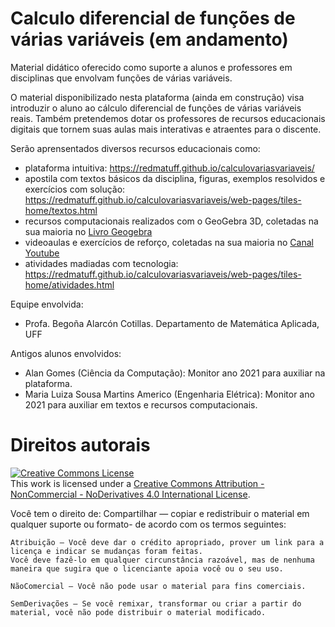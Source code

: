 # Calculo diferencial de funções de várias variáveis (em andamento)

<div>Material didático oferecido como suporte a alunos e professores em disciplinas que envolvam funções de várias variáveis.

O material disponibilizado nesta plataforma (ainda em construção) visa introduzir o aluno ao cálculo diferencial de funções de várias variáveis reais. Também pretendemos dotar os professores de recursos educacionais digitais que tornem suas aulas mais interativas e atraentes para o discente. 
								
Serão aprensentados diversos recursos educacionais como: 
	<ul>
    		<li> plataforma intuitiva: <a href="https://redmatuff.github.io/calculovariasvariaveis/"><span class="label">https://redmatuff.github.io/calculovariasvariaveis/</span></a> </li>
	    	<li>apostila com textos básicos da disciplina, figuras, exemplos resolvidos e exercícios com solução: <a href="https://redmatuff.github.io/calculovariasvariaveis/web-pages/tiles-home/textos.html"><span class="label">https://redmatuff.github.io/calculovariasvariaveis/web-pages/tiles-home/textos.html</span></a></li>
		<li>recursos computacionais realizados com o GeoGebra 3D, coletadas na sua maioria no 
										<a href="https://www.geogebra.org/m/hzvsftdf"><span class="label">Livro Geogebra</span></a></li>
		<li>videoaulas e exercícios de reforço, coletadas na sua maioria no <a href="https://www.youtube.com/playlist?list=PLgmoVZEvjejdNccFF8bdiCOqTgGn5SWOO"><span class="label">Canal Youtube</span></a></li>
        	<li>atividades madiadas com tecnologia: <a href="https://redmatuff.github.io/calculovariasvariaveis/web-pages/tiles-home/atividades.html"><span class="label">https://redmatuff.github.io/calculovariasvariaveis/web-pages/tiles-home/atividades.html</span></a></li>
	</ul>	

Equipe envolvida:    
	<ul>
		<li> Profa. Begoña Alarcón Cotillas. Departamento de Matemática Aplicada, UFF </li>
	</ul>
Antigos alunos envolvidos:
	<ul>
		<li> Alan Gomes (Ciência da Computação): Monitor ano 2021 para auxiliar na plataforma.    </li>
		<li>Maria Luiza Sousa Martins Americo (Engenharia Elétrica): Monitor ano 2021 para auxiliar em textos e recursos computacionais.</li>
	</ul>
         
        
</div>

<div>
   

# Direitos autorais
<a rel="license" href="http://creativecommons.org/licenses/by-nc-nd/4.0/">
<img alt="Creative Commons License" style="border-width:0" src="https://i.creativecommons.org/l/by-nc-nd/4.0/88x31.png" /></a><br />
This work is licensed under a <a rel="license" href="http://creativecommons.org/licenses/by-nc-nd/4.0/">Creative Commons Attribution - NonCommercial - NoDerivatives 4.0 International License</a>.

Você tem o direito de: Compartilhar — copiar e redistribuir o material em qualquer suporte ou formato- de acordo com os termos seguintes:
	
    Atribuição — Você deve dar o crédito apropriado, prover um link para a licença e indicar se mudanças foram feitas. 
	Você deve fazê-lo em qualquer circunstância razoável, mas de nenhuma maneira que sugira que o licenciante apoia você ou o seu uso.

    NãoComercial — Você não pode usar o material para fins comerciais.

    SemDerivações — Se você remixar, transformar ou criar a partir do material, você não pode distribuir o material modificado. 
</div>
